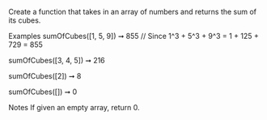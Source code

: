 Create a function that takes in an array of numbers and returns the sum of its cubes.

Examples
sumOfCubes([1, 5, 9]) ➞ 855
// Since 1^3 + 5^3 + 9^3 = 1 + 125 + 729 = 855

sumOfCubes([3, 4, 5]) ➞ 216

sumOfCubes([2]) ➞ 8

sumOfCubes([]) ➞ 0

Notes
If given an empty array, return 0.